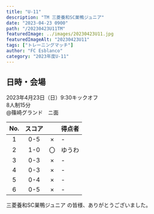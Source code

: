 ```yaml
---
title: "U-11"
description: "TM 三菱養和SC巣鴨ジュニア"
date: "2023-04-23 0900"
path: "/20230423U11TM"
featuredImage: ../images/20230423U11.jpg
featuredImageAlt: "20230423U11"
tags: ["トレーニングマッチ"]
author: "FC Esblanco"
category: "2023年度U-11"
---
```


## 日時・会場

2023年4月23日（日）9:30キックオフ<br>
8人制15分<br>
@篠崎グランド　ニ面

| No.| スコア |   | 得点者  |
|:--:|:------:|:-:|:--------|
| 1  | 0-5 | × |-|
| 2  | 1-0 | 〇 |ゆうわ|
| 3  | 0-3 | × |-|
| 4  | 0-3 | × |-|
| 5  | 0-4 | × |-|
| 6  | 0-5 | × |-|

三菱養和SC巣鴨ジュニア の皆様、ありがとうございました。